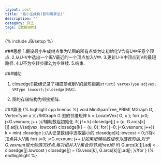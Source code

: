 ```yaml
---
layout: post
title: "最小生成树(普利姆算法)"
description: ""
category: 算法
tags: [数据结构]
---
```

{% include JB/setup %}

###思想
1.假设最小生成树点集为V,图的所有点集为U,初始化V含有U中任意个顶点.
2.从U-V中选出一个离V最近的一个顶点加入V中.
3.更新U-V中顶点到V的最短路径.
4.U不为空转步骤2,为空继续.
5.结束.

###辅助

1. closedge\[\]数组记录了相应顶点到V的最短距离`struct{ VertexType adjvex; VRType lowcost;}closedge[MAX]`.

2. 图的存储结构为邻接矩阵.

###算法
{% highlight cpp linenos %}
void MiniSpanTree_PRIM( MGraph G, VertexType u ){
    //MGraph G 图的邻接矩阵
    k = LocateVex( G, u );
    for( j=0; j<G.vexnum; j++ )//辅助数组初始化
        if( j != k)
            closedge[j] = {u, G.arcs[k][j].adj};//{adjvex, lowcost}
    closedge[k] = {u, 0};
    for( j=0; j<G.vexnum; j++){
        k = min( closedge );//从记录数组中选取最小的
        closedge[k].lowcost = 0;//将k顶点并入V集
        for( j=0; j<G.vexnum; j++ )/*如果把辅助数组改为链表的话,对于G.vexnum很大的情况好点,每次把并入V集合的节点free掉*/
            if( G.arcs[k][j].adj < closedge[j].lowcost )
                closedge[j] = {G.vexs[k], G.arcs[k][j].adj};
    }//for
}
{% endhighlight %}
